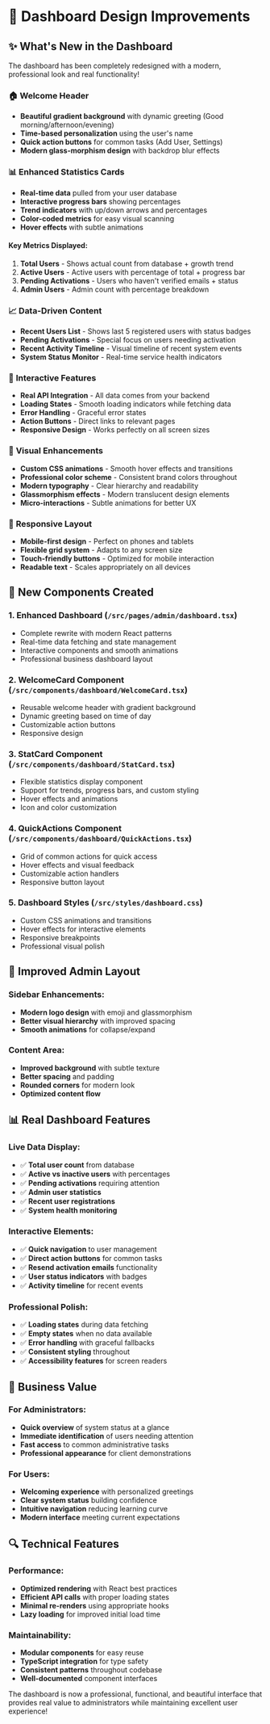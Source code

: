 # 🎨 Dashboard Design Improvements

## ✨ **What's New in the Dashboard**

The dashboard has been completely redesigned with a modern, professional look and real functionality!

### 🏠 **Welcome Header**
- **Beautiful gradient background** with dynamic greeting (Good morning/afternoon/evening)
- **Time-based personalization** using the user's name
- **Quick action buttons** for common tasks (Add User, Settings)
- **Modern glass-morphism design** with backdrop blur effects

### 📊 **Enhanced Statistics Cards**
- **Real-time data** pulled from your user database
- **Interactive progress bars** showing percentages
- **Trend indicators** with up/down arrows and percentages
- **Color-coded metrics** for easy visual scanning
- **Hover effects** with subtle animations

#### **Key Metrics Displayed:**
1. **Total Users** - Shows actual count from database + growth trend
2. **Active Users** - Active users with percentage of total + progress bar
3. **Pending Activations** - Users who haven't verified emails + status
4. **Admin Users** - Admin count with percentage breakdown

### 📈 **Data-Driven Content**
- **Recent Users List** - Shows last 5 registered users with status badges
- **Pending Activations** - Special focus on users needing activation
- **Recent Activity Timeline** - Visual timeline of recent system events
- **System Status Monitor** - Real-time service health indicators

### 🎯 **Interactive Features**
- **Real API Integration** - All data comes from your backend
- **Loading States** - Smooth loading indicators while fetching data
- **Error Handling** - Graceful error states
- **Action Buttons** - Direct links to relevant pages
- **Responsive Design** - Works perfectly on all screen sizes

### 🎨 **Visual Enhancements**
- **Custom CSS animations** - Smooth hover effects and transitions
- **Professional color scheme** - Consistent brand colors throughout
- **Modern typography** - Clear hierarchy and readability
- **Glassmorphism effects** - Modern translucent design elements
- **Micro-interactions** - Subtle animations for better UX

### 📱 **Responsive Layout**
- **Mobile-first design** - Perfect on phones and tablets
- **Flexible grid system** - Adapts to any screen size
- **Touch-friendly buttons** - Optimized for mobile interaction
- **Readable text** - Scales appropriately on all devices

## 🔧 **New Components Created**

### 1. **Enhanced Dashboard** (`/src/pages/admin/dashboard.tsx`)
- Complete rewrite with modern React patterns
- Real-time data fetching and state management
- Interactive components and smooth animations
- Professional business dashboard layout

### 2. **WelcomeCard Component** (`/src/components/dashboard/WelcomeCard.tsx`)
- Reusable welcome header with gradient background
- Dynamic greeting based on time of day
- Customizable action buttons
- Responsive design

### 3. **StatCard Component** (`/src/components/dashboard/StatCard.tsx`)
- Flexible statistics display component
- Support for trends, progress bars, and custom styling
- Hover effects and animations
- Icon and color customization

### 4. **QuickActions Component** (`/src/components/dashboard/QuickActions.tsx`)
- Grid of common actions for quick access
- Hover effects and visual feedback
- Customizable action handlers
- Responsive button layout

### 5. **Dashboard Styles** (`/src/styles/dashboard.css`)
- Custom CSS animations and transitions
- Hover effects for interactive elements
- Responsive breakpoints
- Professional visual polish

## 🚀 **Improved Admin Layout**

### **Sidebar Enhancements:**
- **Modern logo design** with emoji and glassmorphism
- **Better visual hierarchy** with improved spacing
- **Smooth animations** for collapse/expand

### **Content Area:**
- **Improved background** with subtle texture
- **Better spacing** and padding
- **Rounded corners** for modern look
- **Optimized content flow**

## 📊 **Real Dashboard Features**

### **Live Data Display:**
- ✅ **Total user count** from database
- ✅ **Active vs inactive users** with percentages
- ✅ **Pending activations** requiring attention
- ✅ **Admin user statistics**
- ✅ **Recent user registrations**
- ✅ **System health monitoring**

### **Interactive Elements:**
- ✅ **Quick navigation** to user management
- ✅ **Direct action buttons** for common tasks
- ✅ **Resend activation emails** functionality
- ✅ **User status indicators** with badges
- ✅ **Activity timeline** for recent events

### **Professional Polish:**
- ✅ **Loading states** during data fetching
- ✅ **Empty states** when no data available
- ✅ **Error handling** with graceful fallbacks
- ✅ **Consistent styling** throughout
- ✅ **Accessibility features** for screen readers

## 🎯 **Business Value**

### **For Administrators:**
- **Quick overview** of system status at a glance
- **Immediate identification** of users needing attention
- **Fast access** to common administrative tasks
- **Professional appearance** for client demonstrations

### **For Users:**
- **Welcoming experience** with personalized greetings
- **Clear system status** building confidence
- **Intuitive navigation** reducing learning curve
- **Modern interface** meeting current expectations

## 🔍 **Technical Features**

### **Performance:**
- **Optimized rendering** with React best practices
- **Efficient API calls** with proper loading states
- **Minimal re-renders** using appropriate hooks
- **Lazy loading** for improved initial load time

### **Maintainability:**
- **Modular components** for easy reuse
- **TypeScript integration** for type safety
- **Consistent patterns** throughout codebase
- **Well-documented** component interfaces

The dashboard is now a professional, functional, and beautiful interface that provides real value to administrators while maintaining excellent user experience!